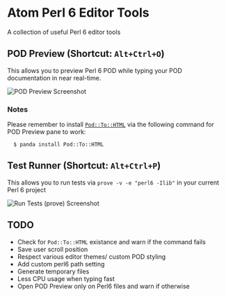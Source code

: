 # Atom Perl 6 Editor Tools

A collection of useful Perl 6 editor tools

## POD Preview (Shortcut: `Alt+Ctrl+O`)

This allows you to preview Perl 6 POD while typing your POD documentation in
near real-time.

![POD Preview Screenshot](https://raw.githubusercontent.com/azawawi/atom-perl6-editor-tools/master/atom-perl6-editor-tools-screenshot.png)

### Notes

Please remember to install [`Pod::To::HTML`](
  https://github.com/perl6/Pod-To-HTML) via the following command for POD Preview pane to work:

```
  $ panda install Pod::To::HTML
```

## Test Runner (Shortcut: `Alt+Ctrl+P`)

This allows you to run tests via ``prove -v -e "perl6 -Ilib"`` in your current
Perl 6 project

![Run Tests (prove) Screenshot](https://raw.githubusercontent.com/azawawi/atom-perl6-editor-tools/master/atom-perl6-editor-tools-run-tests-screenshot.png)

## TODO

- Check for `Pod::To::HTML` existance and warn if the command fails
- Save user scroll position
- Respect various editor themes/ custom POD styling
- Add custom perl6 path setting
- Generate temporary files
- Less CPU usage when typing fast
- Open POD Preview only on Perl6 files and warn if otherwise
